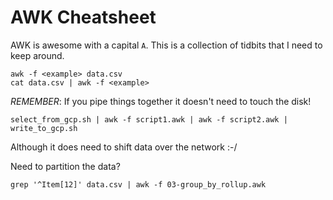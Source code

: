 # AWK Cheatsheet

AWK is awesome with a capital `A`. This is a collection of tidbits that I need to keep around.

    awk -f <example> data.csv
    cat data.csv | awk -f <example>

*REMEMBER*: If you pipe things together it doesn't need to touch the disk!

    select_from_gcp.sh | awk -f script1.awk | awk -f script2.awk | write_to_gcp.sh

Although it does need to shift data over the network :-/

Need to partition the data?

    grep '^Item[12]' data.csv | awk -f 03-group_by_rollup.awk

